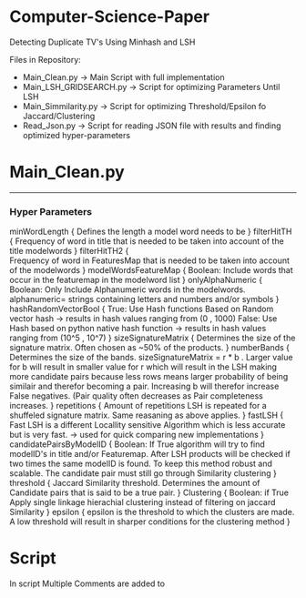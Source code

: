 # Computer-Science-Paper
Detecting Duplicate TV's Using Minhash and LSH

Files in Repository:
   - Main_Clean.py             -> Main Script with full implementation
   - Main_LSH_GRIDSEARCH.py    -> Script for optimizing Parameters Until LSH
   - Main_Simmilarity.py       -> Script for optimizing Threshold/Epsilon fo Jaccard/Clustering
   - Read_Json.py              -> Script for reading JSON file with results and finding optimized hyper-parameters

# Main_Clean.py
----------------------------------------------------------------------------------------------------------------------------------------

### Hyper Parameters ###
minWordLength {
  Defines the length a model word needs to be
  }
filterHitTH   {
  Frequency of word in title that is needed to be taken into account of the title modelwords
  }
filterHitTH2  {  
  Frequency of word in FeaturesMap that is needed to be taken into account of the modelwords
  }
modelWordsFeatureMap {
  Boolean: Include words that occur in the featuremap in the modelword list
  }
onlyAlphaNumeric     {
  Boolean: Only Include Alphanumeric words in the modelwords. alphanumeric= strings containing letters and numbers and/or symbols
  }
hashRandomVectorBool {
  True: Use Hash functions Based on Random vector hash -> results in hash values ranging from (0 , 1000)
  False: Use Hash based on python native hash function -> results in hash values ranging from (10^5 , 10^7)
 }
sizeSignatureMatrix  {
  Determines the size of the signature matrix. Often chosen as ~50% of the products. 
  }
numberBands    {
  Determines the size of the bands. sizeSignatureMatrix = r * b . Larger value for b will result in smaller value for r which will result in the LSH making more candidate pairs   because less rows means larger probability of being similair and therefor becoming a pair. Increasing b will therefor increase False negatives. (Pair quality often decreases     as Pair completeness increases.
  }
repetitions    {
  Amount of repetitions LSH is repeated for a shuffeled signature matrix. Same reasaning as above applies.
  }
fastLSH   {
  Fast LSH is a different Locallity sensitive Algorithm which is less accurate but is very fast. -> used for quick comparing new implementations
  }
candidatePairsByModelID {
  Boolean: If True algorithm will try to find modelID's in title and/or Featuremap. After LSH products will be checked if two times the same modelID is found. To keep this        method robust and scalable. The candidate pair must still go through Similarity clustering
  }
threshold  {
  Jaccard Similarity threshold. Determines the amount of Candidate pairs that is said to be a true pair.
  }
Clustering  {
  Boolean: if True Apply single linkage hierachial clustering instead of filtering on jaccard Similarity 
  }
epsilon   {
  epsilon is the threshold to which the clusters are made. A low threshold will result in sharper conditions for the clustering method
  }
  
# Script
In script Multiple Comments are added to 
